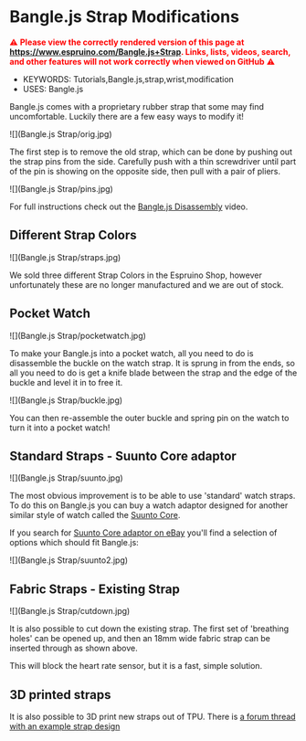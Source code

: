 <!--- Copyright (c) 2020 Gordon Williams, Pur3 Ltd. See the file LICENSE for copying permission. -->
Bangle.js Strap Modifications
=============================

<span style="color:red">:warning: **Please view the correctly rendered version of this page at https://www.espruino.com/Bangle.js+Strap. Links, lists, videos, search, and other features will not work correctly when viewed on GitHub** :warning:</span>

* KEYWORDS: Tutorials,Bangle.js,strap,wrist,modification
* USES: Bangle.js

Bangle.js comes with a proprietary rubber strap that some may find
uncomfortable. Luckily there are a few easy ways to modify it!

![](Bangle.js Strap/orig.jpg)

The first step is to remove the old strap, which
can be done by pushing out the strap pins from the side. Carefully push
with a thin screwdriver until part of the pin is showing on the opposite side,
then pull with a pair of pliers.

![](Bangle.js Strap/pins.jpg)

For full instructions check out the [Bangle.js Disassembly](/Bangle.js+Disassembly) video.


Different Strap Colors
-----------------------

![](Bangle.js Strap/straps.jpg)

We sold three different Strap Colors in the Espruino Shop, 
however unfortunately these are no longer manufactured and
we are out of stock.


Pocket Watch
------------

![](Bangle.js Strap/pocketwatch.jpg)

To make your Bangle.js into a pocket watch, all you need to do
is disassemble the buckle on the watch strap. It is sprung in from
the ends, so all you need to do is get a knife blade between the strap and the
edge of the buckle and level it in to free it.

![](Bangle.js Strap/buckle.jpg)

You can then re-assemble the outer buckle and spring pin on the watch
to turn it into a pocket watch!


Standard Straps - Suunto Core adaptor
------------------------------------

![](Bangle.js Strap/suunto.jpg)

The most obvious improvement is to be able to use 'standard'
watch straps. To do this on Bangle.js you can buy a watch
adaptor designed for another similar style of watch called the
[Suunto Core](https://www.suunto.com/).

If you search for [Suunto Core adaptor on eBay](http://www.ebay.com/sch/i.html?_nkw=suunto+core+adaptor)
you'll find a selection of options which should fit Bangle.js:

![](Bangle.js Strap/suunto2.jpg)


Fabric Straps - Existing Strap
-------------------------------

![](Bangle.js Strap/cutdown.jpg)

It is also possible to cut down the existing strap. The first set of
'breathing holes' can be opened up, and then an 18mm wide fabric strap can
be inserted through as shown above.

This will block the heart rate sensor, but it is a fast, simple solution.


3D printed straps
-----------------

It is also possible to 3D print new straps out of TPU. There is [a forum thread with
an example strap design](https://github.com/orgs/espruino/discussions/7693)

